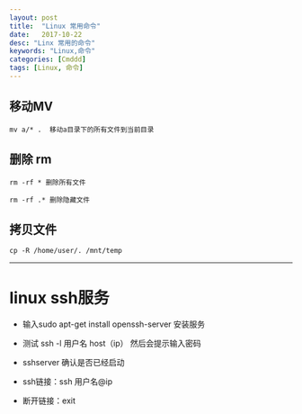 ```yaml
---
layout: post
title:  "Linux 常用命令"
date:   2017-10-22
desc: "Linx 常用的命令"
keywords: "Linux,命令"
categories: [Cmddd]
tags: [Linux, 命令]
---
```


## 移动MV


    mv a/* .  移动a目录下的所有文件到当前目录 
    
## 删除 rm

    
    rm -rf * 删除所有文件
    
    rm -rf .* 删除隐藏文件

## 拷贝文件

	cp -R /home/user/. /mnt/temp

---

# linux ssh服务

* 输入sudo apt-get install openssh-server 安装服务

* 测试 ssh -l 用户名 host（ip） 然后会提示输入密码

* sshserver 确认是否已经启动

* ssh链接：ssh 用户名@ip

* 断开链接：exit